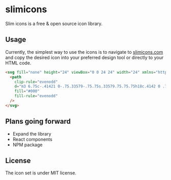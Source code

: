 # slimicons

Slim icons is a free &amp; open source icon library.

## Usage

Currently, the simplest way to use the icons is to navigate to [slimicons.com](https://slimicons.com) and copy the desired icon into your preferred design tool or directly to your HTML code.

```html
<svg fill="none" height="24" viewBox="0 0 24 24" width="24" xmlns="http://www.w3.org/2000/svg" >
  <path
    clip-rule="evenodd"
    d="m3 6.75c-.41421 0-.75.33579-.75.75s.33579.75.75.75h18c.4142 0 .75-.33579.75-.75s-.3358-.75-.75-.75zm0 9c-.41421 0-.75.3358-.75.75s.33579.75.75.75h18c.4142 0 .75-.3358.75-.75s-.3358-.75-.75-.75zm-.75-2.25c0-.4142.33579-.75.75-.75h18c.4142 0 .75.3358.75.75s-.3358.75-.75.75h-18c-.41421 0-.75-.3358-.75-.75zm.75-3.75c-.41421 0-.75.3358-.75.75s.33579.75.75.75h18c.4142 0 .75-.3358.75-.75s-.3358-.75-.75-.75z"
    fill="#000"
    fill-rule="evenodd"
  />
</svg>
```

## Plans going forward
- Expand the library
- React components
- NPM package

## License

The icon set is under MIT license.

